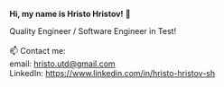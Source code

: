**Hi, my name is Hristo Hristov!** 👋

Quality Engineer / Software Engineer in Test!<br><br>
📫 Contact me:<br>
email: hristo.utd@gmail.com <br>
LinkedIn: https://www.linkedin.com/in/hristo-hristov-sh
